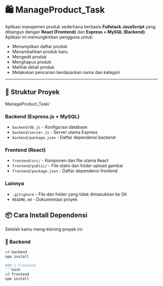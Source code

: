 # 🛍️ ManageProduct_Task

Aplikasi manajemen produk sederhana berbasis **Fullstack JavaScript** yang dibangun dengan **React (Frontend)** dan **Express + MySQL (Backend)**. Aplikasi ini memungkinkan pengguna untuk:

- Menampilkan daftar produk
- Menambahkan produk baru
- Mengedit produk
- Menghapus produk
- Melihat detail produk
- Melakukan pencarian berdasarkan nama dan kategori

---

## 📁 Struktur Proyek
ManageProduct_Task/
### Backend (Express.js + MySQL)
- `backend/db.js` - Konfigurasi database
- `backend/server.js` - Server utama Express
- `backend/package.json` - Daftar dependensi backend

### Frontend (React)
- `frontend/src/` - Komponen dan file utama React
- `frontend/public/` - File statis dan folder upload gambar
- `frontend/package.json` - Daftar dependensi frontend

### Lainnya
- `.gitignore` - File dan folder yang tidak dimasukkan ke Git
- `README.md` - Dokumentasi proyek


## 📦 Cara Install Dependensi

Setelah kamu meng-kloning proyek ini:

### 🔧 Backend
```bash
cd backend
npm install

### 🔧 Frontend
```bash
cd frontend
npm install
